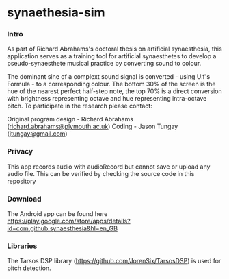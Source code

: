 # synaethesia-sim

### Intro
As part of Richard Abrahams's doctoral thesis on artificial synaesthesia, this application serves as a training tool for artificial synaesthetes to develop a pseudo-synaesthete musical practice by converting sound to colour.

The dominant sine of a complext sound signal is converted - using Ulf's Formula - to a corresponding colour. The bottom 30% of the screen is the hue of the nearest perfect half-step note, the top 70% is a direct conversion with brightness representing octave and hue representing intra-octave pitch. To participate in the research please contact:

Original program design - Richard Abrahams (richard.abrahams@plymouth.ac.uk)
Coding - Jason Tungay (jtungay@gmail.com)

### Privacy
This app records audio with audioRecord but cannot save or upload any audio file. This can be verified by checking the source code in this repository

### Download
The Android app can be found here https://play.google.com/store/apps/details?id=com.github.synaesthesia&hl=en_GB

### Libraries
The Tarsos DSP library (https://github.com/JorenSix/TarsosDSP) is used for pitch detection.
